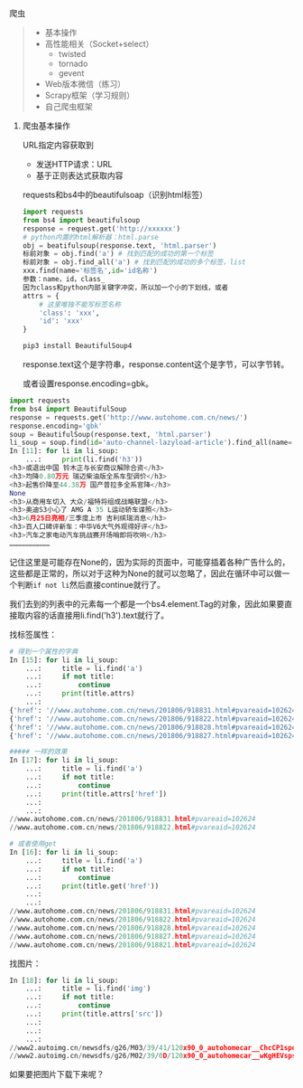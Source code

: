 爬虫

> - 基本操作
> - 高性能相关（Socket+select）
>   - twisted
>   - tornado
>   - gevent
> - Web版本微信（练习）
> - Scrapy框架（学习规则）
> - 自己爬虫框架

1. 爬虫基本操作

   URL指定内容获取到

   - 发送HTTP请求：URL
   - 基于正则表达式获取内容

   requests和bs4中的beautifulsoap（识别html标签）

   ```python
   import requests
   from bs4 import beautifulsoup
   response = request.get('http://xxxxxx')
   # python内置的html解析器：html.parse
   obj = beatifulsoup(response.text, 'html.parser')
   标前对象 = obj.find('a') # 找到匹配的成功的第一个标签
   标前对象 = obj.find_all('a') # 找到匹配的成功的多个标签，list
   xxx.find(name='标签名',id='id名称')
   参数：name，id，class_
   因为class和python内部关键字冲突，所以加一个小的下划线，或者
   attrs = {
       # 这里唯独不能写标签名称
       'class': 'xxx',
       'id': 'xxx'
   }
   
   pip3 install BeautifulSoup4
   ```

   response.text这个是字符串，response.content这个是字节，可以字节转。

   或者设置response.encoding=gbk。

```python
import requests 
from bs4 import BeautifulSoup  
response = requests.get('http://www.autohome.com.cn/news/')  
response.encoding='gbk'
soup = BeautifulSoup(response.text, 'html.parser') 
li_soup = soup.find(id='auto-channel-lazyload-article').find_all(name='li')
In [11]: for li in li_soup:
    ...:     print(li.find('h3'))
<h3>或退出中国 铃木正与长安商议解除合资</h3>
<h3>均降0.80万元 瑞迈柴油版全系车型调价</h3>
<h3>起售价降至44.38万 国产普拉多全系官降</h3>
None
<h3>从商用车切入 大众/福特将组成战略联盟</h3>
<h3>奥迪S3小心了 AMG A 35 L运动轿车谍照</h3>
<h3>6月25日亮相/三季度上市 吉利缤瑞消息</h3>
<h3>百人口碑评新车：中华V6大气外观得好评</h3>
<h3>汽车之家电动汽车挑战赛开场哨即将吹响</h3>
…………………………
```

记住这里是可能存在None的，因为实际的页面中，可能穿插着各种广告什么的，这些都是正常的，所以对于这种为None的就可以忽略了，因此在循环中可以做一个判断`if not li`然后直接continue就行了。

我们去到的列表中的元素每一个都是一个bs4.element.Tag的对象，因此如果要直接取内容的话直接用li.find('h3').text就行了。

找标签属性：

```python
# 得到一个属性的字典
In [15]: for li in li_soup:
    ...:     title = li.find('a')
    ...:     if not title:
    ...:         continue
    ...:     print(title.attrs)
    ...:     
{'href': '//www.autohome.com.cn/news/201806/918831.html#pvareaid=102624'}
{'href': '//www.autohome.com.cn/news/201806/918822.html#pvareaid=102624'}
{'href': '//www.autohome.com.cn/news/201806/918828.html#pvareaid=102624'}
{'href': '//www.autohome.com.cn/news/201806/918827.html#pvareaid=102624'}

##### 一样的效果
In [17]: for li in li_soup:
    ...:     title = li.find('a')
    ...:     if not title:
    ...:         continue
    ...:     print(title.attrs['href'])
    ...:     
    ...:     
//www.autohome.com.cn/news/201806/918831.html#pvareaid=102624
//www.autohome.com.cn/news/201806/918822.html#pvareaid=102624

# 或者使用get
In [16]: for li in li_soup:
    ...:     title = li.find('a')
    ...:     if not title:
    ...:         continue
    ...:     print(title.get('href'))
    ...:     
    ...:     
//www.autohome.com.cn/news/201806/918831.html#pvareaid=102624
//www.autohome.com.cn/news/201806/918822.html#pvareaid=102624
//www.autohome.com.cn/news/201806/918828.html#pvareaid=102624
//www.autohome.com.cn/news/201806/918827.html#pvareaid=102624
//www.autohome.com.cn/news/201806/918821.html#pvareaid=102624
```

找图片：

```python
In [18]: for li in li_soup:
    ...:     title = li.find('img')
    ...:     if not title:
    ...:         continue
    ...:     print(title.attrs['src'])
    ...:     
    ...:     
    ...:     
//www2.autoimg.cn/newsdfs/g26/M03/39/41/120x90_0_autohomecar__ChcCP1spq8KARebOAAGJFNHdNlQ952.jpg
//www2.autoimg.cn/newsdfs/g26/M02/39/0D/120x90_0_autohomecar__wKgHEVspsPaASndQAAFOtCp6URI106.jpg
```

如果要把图片下载下来呢？

```python

```

